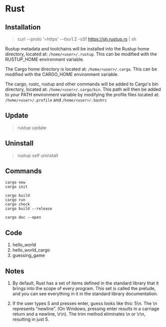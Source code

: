# Rust 
## Installation
> curl --proto '=https' --tlsv1.2 -sSf https://sh.rustup.rs | sh

Rustup metadata and toolchains will be installed into the Rustup
home directory, located at: `/home/<user>/.rustup`. This can be modified with the RUSTUP_HOME environment variable.

The Cargo home directory is located at: `/home/<user>/.cargo`. This can be modified with the CARGO_HOME environment variable.

The cargo, rustc, rustup and other commands will be added to Cargo's bin directory, located at: `/home/<user>/.cargo/bin`. This path will then be added to your PATH environment variable by modifying the profile files located at:
`/home/<user>/.profile` and `/home/<user>/.bashrc`

## Update
> rustup update

## Uninstall
> rustup self uninstall

## Commands
```
cargo new
cargo init

cargo build
cargo run
cargo check
cargo build --release

cargo doc --open
```

## Code
1. hello_world
2. hello_world_cargo
3. guessing_game

## Notes
1. By default, Rust has a set of items defined in the standard library that it brings into the scope of every program. This set is called the prelude, and you can see everything in it in the standard library documentation.


2. If the user types 5 and presses enter, guess looks like this: 5\n. The \n represents “newline”. (On Windows, pressing enter results in a carriage return and a newline, \r\n). The trim method eliminates \n or \r\n, resulting in just 5.